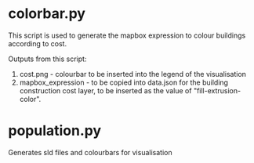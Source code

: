 # colorbar.py

This script is used to generate the mapbox expression to colour buildings according to cost.

Outputs from this script:

1) cost.png - colourbar to be inserted into the legend of the visualisation
2) mapbox_expression - to be copied into data.json for the building construction cost layer, to be inserted as the value of "fill-extrusion-color".

# population.py

Generates sld files and colourbars for visualisation
